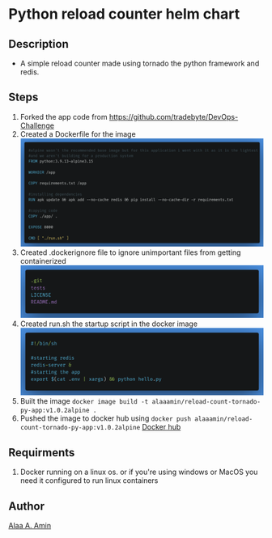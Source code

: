 # Python reload counter helm chart

## Description

- A simple reload counter made using tornado the python framework and redis.


## Steps

1. Forked the app code from https://github.com/tradebyte/DevOps-Challenge
2. Created a Dockerfile for the image  
![](pics/docker.png "The dockerfile")
3. Created .dockerignore file to ignore unimportant files from getting containerized  
![](pics/ignore.png ".dockerignore")  
4. Created run.sh the startup script in the docker image  
![](pics/run.png "run script")
5. Built the image `docker image build -t alaaamin/reload-count-tornado-py-app:v1.0.2alpine .`
6. Pushed the image to docker hub using `docker push alaaamin/reload-count-tornado-py-app:v1.0.2alpine` [Docker hub](https://hub.docker.com/r/alaaamin/reload-count-tornado-py-app)


## Requirments

1. Docker running on a linux os. or if you're using windows or MacOS you need it configured to run linux containers


## Author

[Alaa A. Amin](https://www.linkedin.com/in/alaaamin-swe/)